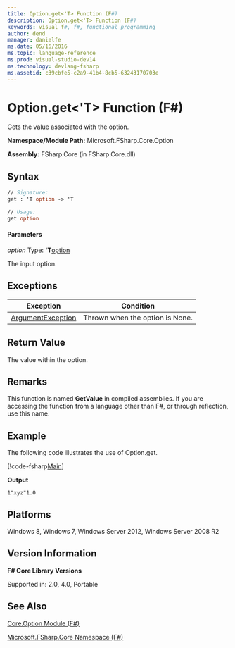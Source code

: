 ```yaml
---
title: Option.get<'T> Function (F#)
description: Option.get<'T> Function (F#)
keywords: visual f#, f#, functional programming
author: dend
manager: danielfe
ms.date: 05/16/2016
ms.topic: language-reference
ms.prod: visual-studio-dev14
ms.technology: devlang-fsharp
ms.assetid: c39cbfe5-c2a9-41b4-8cb5-63243170703e 
---
```


# Option.get<'T> Function (F#)

Gets the value associated with the option.

**Namespace/Module Path:** Microsoft.FSharp.Core.Option

**Assembly:** FSharp.Core (in FSharp.Core.dll)


## Syntax

```fsharp
// Signature:
get : 'T option -> 'T

// Usage:
get option
```

#### Parameters
*option*
Type: **'T**[option](https://msdn.microsoft.com/library/b08add48-34bf-4410-80a1-ef6a8daddc58)


The input option.

## Exceptions
|Exception|Condition|
|----|----|
|[ArgumentException](https://msdn.microsoft.com/library/system.argumentexception.aspx)|Thrown when the option is None.|

## Return Value

The value within the option.

## Remarks
This function is named **GetValue** in compiled assemblies. If you are accessing the function from a language other than F#, or through reflection, use this name.

## Example

The following code illustrates the use of Option.get.

[!code-fsharp[Main](snippets/fsoptions/snippet7.fs)]

**Output**

```
1"xyz"1.0
```

## Platforms
Windows 8, Windows 7, Windows Server 2012, Windows Server 2008 R2


## Version Information
**F# Core Library Versions**

Supported in: 2.0, 4.0, Portable




## See Also
[Core.Option Module &#40;F&#35;&#41;](Core.Option-Module-%5BFSharp%5D.md)

[Microsoft.FSharp.Core Namespace &#40;F&#35;&#41;](Microsoft.FSharp.Core-Namespace-%5BFSharp%5D.md)

